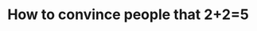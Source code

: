 ---
layout: post
type: episode
title: How to convince people that 2+2=5
epnumber: 46
section: 0
description: Psychological torture can be used to break someone's mind and implant a belief in the victim's mentality that will shape their behaviour permanently. Is something similar going on at a societal scale? Are we all susceptible to a slow and subtle mental manipulation through mainstream media and other influences? How can we become aware of such tricks?
image: /images/banners/ep46banner.jpg
transcript: 0
audio: Ep-46-How-to-convince-people-that-225-e28bc4l
lbry: 
youtube: BrfvPvdmf2g
speakers: [Steven Guscott, William Blacoe]
categories: [manipulation, belief systems]
tags: []
comments: true
---